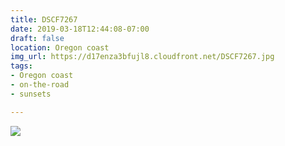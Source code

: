 ```yaml
---
title: DSCF7267
date: 2019-03-18T12:44:08-07:00
draft: false
location: Oregon coast
img_url: https://d17enza3bfujl8.cloudfront.net/DSCF7267.jpg
tags:
- Oregon coast
- on-the-road
- sunsets

---
```


![](https://d17enza3bfujl8.cloudfront.net/DSCF7267.jpg)

